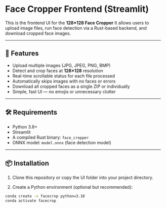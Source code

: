 # Face Cropper Frontend (Streamlit)

This is the frontend UI for the **128×128 Face Cropper** 
It allows users to upload image files, run face detection via a Rust-based backend, and download cropped face images.

---

## 🎯 Features

- Upload multiple images (JPG, JPEG, PNG, BMP)
- Detect and crop faces at **128×128** resolution
- Real-time scrollable status for each file processed
- Automatically skips images with no faces or errors
- Download all cropped faces as a single ZIP or individually
- Simple, fast UI — no emojis or unnecessary clutter

---

## 🛠 Requirements

- Python 3.8+
- Streamlit
- A compiled Rust binary: `face_cropper`
- ONNX model: `model.onnx` (face detection model)

---

## 📦 Installation

1. Clone this repository or copy the UI folder into your project directory.

2. Create a Python environment (optional but recommended):

```bash
conda create -n facecrop python=3.10
conda activate facecrop
